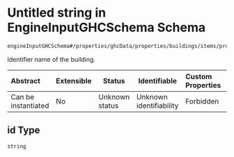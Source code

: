 # Untitled string in EngineInputGHCSchema Schema

```txt
engineInputGHCSchema#/properties/ghcData/properties/buildings/items/properties/id
```

Identifier name of the building.


| Abstract            | Extensible | Status         | Identifiable            | Custom Properties | Additional Properties | Access Restrictions | Defined In                                                         |
| :------------------ | ---------- | -------------- | ----------------------- | :---------------- | --------------------- | ------------------- | ------------------------------------------------------------------ |
| Can be instantiated | No         | Unknown status | Unknown identifiability | Forbidden         | Allowed               | none                | [ghc.schema.json\*](../out/ghc.schema.json "open original schema") |

## id Type

`string`
